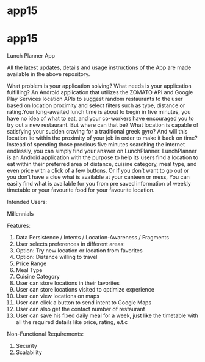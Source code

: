# app15
# app15
Lunch Planner App

All the latest updates, details and usage instructions of the App are made available in the above repository.

What problem is your application solving? What needs is your application fulfilling? An Android application that utilizes the ZOMATO API and Google Play Services location APIs to suggest random restaurants to the user based on location proximity and select filters such as type, distance or rating.Your long-awaited lunch time is about to begin in five minutes, you have no idea of what to eat, and your co-workers have encouraged you to try out a new restaurant. But where can that be? What location is capable of satisfying your sudden craving for a traditional greek gyro? And will this location lie within the proximity of your job in order to make it back on time? Instead of spending those precious five minutes searching the internet endlessly, you can simply find your answer on LunchPlanner. LunchPlanner is an Android application with the purpose to help its users find a location to eat within their preferred area of distance, cuisine category, meal type, and even price with a click of a few buttons. Or if you don’t want to go out or you don’t have a clue what is available at your canteen or mess, You can easily find what is available for you from pre saved information of weekly timetable or your favourite food for your favourite location.

Intended Users:

Millennials

Features:

   1. Data Persistence / Intents / Location-Awareness / Fragments
   2. User selects preferences in different areas:
   3. Option: Try new location or location from favorites
   4. Option: Distance willing to travel
   5. Price Range
   6. Meal Type
   7. Cuisine Category
   8. User can store locations in their favorites
   9. User can store locations visited to optimize experience
  10. User can view locations on maps
  11. User can click a button to send intent to Google Maps
  12. User can also get the contact number of restaurant
  13. User can save his fixed daily meal for a week, just like the timetable with all the required details like price, rating, e.t.c

Non-Functional Requirements:

  1.  Security
  2.  Scalability
